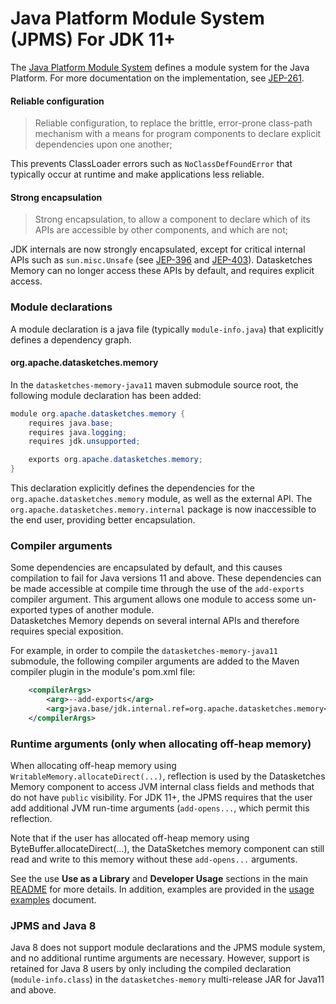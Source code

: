 <!--
    Licensed to the Apache Software Foundation (ASF) under one
    or more contributor license agreements.  See the NOTICE file
    distributed with this work for additional information
    regarding copyright ownership.  The ASF licenses this file
    to you under the Apache License, Version 2.0 (the
    "License"); you may not use this file except in compliance
    with the License.  You may obtain a copy of the License at

      http://www.apache.org/licenses/LICENSE-2.0

    Unless required by applicable law or agreed to in writing,
    software distributed under the License is distributed on an
    "AS IS" BASIS, WITHOUT WARRANTIES OR CONDITIONS OF ANY
    KIND, either express or implied.  See the License for the
    specific language governing permissions and limitations
    under the License.
-->

# Java Platform Module System (JPMS) For JDK 11+

The [Java Platform Module System](https://openjdk.java.net/projects/jigsaw/spec/) defines a module 
system for the Java Platform. For more documentation on the implementation, see 
[JEP-261](https://openjdk.java.net/jeps/261).

#### Reliable configuration 

> Reliable configuration, to replace the brittle, error-prone class-path mechanism with a means 
for program components 
> to declare explicit dependencies upon one another;

This prevents ClassLoader errors such as `NoClassDefFoundError` that typically occur at runtime 
and make applications less reliable.

#### Strong encapsulation

> Strong encapsulation, to allow a component to declare which of its APIs are accessible by other 
components, and which are not;

JDK internals are now strongly encapsulated, except for critical internal APIs such as 
`sun.misc.Unsafe` (see [JEP-396](https://openjdk.java.net/jeps/396) and 
[JEP-403](https://openjdk.java.net/jeps/403)).
Datasketches Memory can no longer access these APIs by default, and requires explicit access.

### Module declarations

A module declaration is a java file (typically `module-info.java`) that explicitly defines a 
dependency graph.

#### org.apache.datasketches.memory

In the `datasketches-memory-java11` maven submodule source root, the following module declaration has 
been added:

```java
module org.apache.datasketches.memory {
    requires java.base;
    requires java.logging;
    requires jdk.unsupported;

    exports org.apache.datasketches.memory;
}
```

This declaration explicitly defines the dependencies for the `org.apache.datasketches.memory` module, as well as the 
external API. The `org.apache.datasketches.memory.internal` package is now inaccessible to the end user, 
providing better encapsulation. 

### Compiler arguments

Some dependencies are encapsulated by default, and this causes compilation to fail for 
Java versions 11 and above.
These dependencies can be made accessible at compile time through the use of the 
`add-exports` compiler argument.
This argument allows one module to access some un-exported types of another module.  
Datasketches Memory depends on several internal APIs and therefore requires special 
exposition.

For example, in order to compile the `datasketches-memory-java11` submodule, the following compiler 
arguments are added to the Maven compiler plugin in the module's pom.xml file:

```xml
    <compilerArgs>
        <arg>--add-exports</arg>
        <arg>java.base/jdk.internal.ref=org.apache.datasketches.memory</arg>
    </compilerArgs>
```

### Runtime arguments (only when allocating off-heap memory)

When allocating off-heap memory using `WritableMemory.allocateDirect(...)`, 
reflection is used by the Datasketches Memory component to access JVM internal class 
fields and methods that do not have `public` visibility.  For JDK 11+, the JPMS
requires that the user add additional JVM run-time arguments (`add-opens...`, which permit this reflection.

Note that if the user has allocated off-heap memory using ByteBuffer.allocateDirect(...),
the DataSketches memory component can still read and write to this memory without these `add-opens...` arguments.

See the use **Use as a Library** and **Developer Usage** sections in the main [README](../README.md) for more details.  In addition, examples are provided in the [usage examples](usage-examples.md) document.

### JPMS and Java 8

Java 8 does not support module declarations and the JPMS module system, and no additional
runtime arguments are necessary.
However, support is retained for Java 8 users by only including the compiled declaration 
(`module-info.class`) in the `datasketches-memory` multi-release JAR for Java11 and above.
